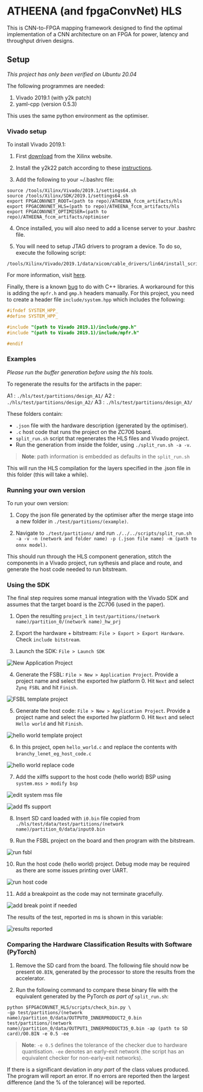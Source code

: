# ATHEENA (and fpgaConvNet) HLS

This is CNN-to-FPGA mapping framework designed to find the optimal implementation of a CNN architecture on an FPGA for power, latency and throughput driven designs.

## Setup

_This project has only been verified on Ubuntu 20.04_

The following programmes are needed:

1. Vivado 2019.1 (with y2k patch)
2. yaml-cpp (version 0.5.3)

This uses the same python environment as the optimiser.

### Vivado setup

To install Vivado 2019.1:

1. First [download](https://www.xilinx.com/support/download/index.html/content/xilinx/en/downloadNav/vivado-design-tools/2019-1.html) from the Xilinx website.

2. Install the y2k22 patch according to these [instructions](https://support.xilinx.com/s/article/76960?language=en_US).

3. Add the following to your ~/.bashrc file:

```
source /tools/Xilinx/Vivado/2019.1/settings64.sh
source /tools/Xilinx/SDK/2019.1/settings64.sh
export FPGACONVNET_ROOT=(path to repo)/ATHEENA_fccm_artifacts/hls
export FPGACONVNET_HLS=(path to repo)/ATHEENA_fccm_artifacts/hls
export FPGACONVNET_OPTIMISER=(path to repo)/ATHEENA_fccm_artifacts/optimiser
```

4. Once installed, you will also need to add a license server to your .bashrc file.

5. You will need to setup JTAG drivers to program a device. To do so, execute the following script:

```
/tools/Xilinx/Vivado/2019.1/data/xicom/cable_drivers/lin64/install_script/install_drivers/install_drivers
```

For more information, visit [here](https://www.xilinx.com/support/answers/59128.html).

Finally, there is a known [bug](http://svn.clifford.at/handicraft/2017/vivadobugs/vivadobug04.txt) to do with C++ libraries. A workaround for this is adding the `mpfr.h` and `gmp.h` headers manually. For this project, you need to create a header file `include/system.hpp` which includes the following:

```C
#ifndef SYSTEM_HPP_
#define SYSTEM_HPP_

#include "(path to Vivado 2019.1)/include/gmp.h"
#include "(path to Vivado 2019.1)/include/mpfr.h"

#endif
```

### Examples

*Please run the buffer generation before using the hls tools.*

To regenerate the results for the artifacts in the paper:

A1 : `./hls/test/partitions/design_A1/`
A2 : `./hls/test/partitions/design_A2/`
A3 : `./hls/test/partitions/design_A3/`

These folders contain:

- `.json` file with the hardware description (generated by the optimiser).
- `.c` host code that runs the project on the ZC706 board.
- `split_run.sh` script that regenerates the HLS files and Vivado project.
- Run the generation from inside the folder, using `./split_run.sh -a -v`.
> **Note**: path information is embedded as defaults in the `split_run.sh`

This will run the HLS compilation for the layers specified in the .json file in this folder (this will take a while).

### Running your own version
To run your own version:

1. Copy the json file generated by the optimiser after the merge stage into a new folder in `./test/partitions/(example)`.

2. Navigate to `./test/partitions/` and run `./../../scripts/split_run.sh -a -v -n (network and folder name) -p (.json file name) -m (path to onnx model)`.

This should run through the HLS component generation, stitch the components in a Vivado project, run sythesis and place and route, and generate the host code needed to run bitstream.

### Using the SDK

The final step requires some manual integration with the Vivado SDK and assumes that the target board is the ZC706 (used in the paper).

1. Open the resulting `project_1` in `test/partitions/(network name)/partition_0/(network name)_hw_prj`

2. Export the hardware + bitstream: `File > Export > Export Hardware`. Check `include bitstream`.

3. Launch the SDK: `File > Launch SDK`

![New Application Project](./sdk_imgs/application_proj.png?raw=true)

4. Generate the FSBL: `File > New > Application Project`. Provide a project name and select the exported hw platform 0. Hit `Next` and select `Zynq FSBL` and hit `Finish`.

![FSBL template project](./sdk_imgs/fsbl.png?raw=true)

5. Generate the host code: `File > New > Application Project`. Provide a project name and select the exported hw platform 0. Hit `Next` and select `Hello world` and hit `Finish`.

![hello world template project](./sdk_imgs/hellow.png?raw=true)

6. In this project, open `hello_world.c` and replace the contents with  `branchy_lenet_eg_host_code.c`

![hello world replace code](./sdk_imgs/hellow_host.png?raw=true)

7. Add the xilffs support to the host code (hello world) BSP using `system.mss > modify bsp`

![edit system mss file](./sdk_imgs/find_mss.png?raw=true)

![add ffs support](./sdk_imgs/xilffs.png?raw=true)

8. Insert SD card loaded with `i0.bin` file copied from `./hls/test/data/test/partitions/(network name)/partition_0/data/input0.bin`

9. Run the FSBL project on the board and then program with the bitstream.

![run fsbl](./sdk_imgs/run_fsbl.png?raw=true)

10. Run the host code (hello world) project. Debug mode may be required as there are some issues printing over UART.

![run host code](./sdk_imgs/run_hellow.png?raw=true)

11. Add a breakpoint as the code may not terminate gracefully.

![add break point if needed](./sdk_imgs/brkpnt_if_needed.png?raw=true)

The results of the test, reported in ms is shown in this variable:

![results reported](./sdk_imgs/thruput_record.png?raw=true)

### Comparing the Hardware Classification Results with Software (PyTorch)

1. Remove the SD card from the board. The following file should now be present `O0.BIN`, generated by the processor to store the results from the accelerator.

2. Run the following command to compare these binary file with the equivalent generated by the PyTorch *as part of* `split_run.sh`:

```Shell
python $FPGACONVNET_HLS/scripts/check_bin.py \
-gp test/partitions/(network name)/partition_0/data/OUTPUT0_INNERPRODUCT2_0.bin test/partitions/(network name)/partition_0/data/OUTPUT1_INNERPRODUCT35_0.bin -ap (path to SD card)/O0.BIN -e 0.5 -ee
```
> **Note**: `-e 0.5` defines the tolerance of the checker due to hardware quantisation. `-ee` denotes an early-exit network (the script has an equivalent checker for non-early-exit networks).

If there is a significant deviation in *any part* of the class values produced. The program will report an error. If no errors are reported then the largest difference (and the % of the tolerance) will be reported.
